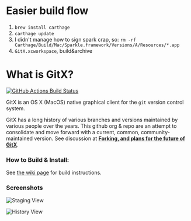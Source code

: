 # Easier build flow

1. `brew install carthage`
2. `carthage update`
3. I didn't manage how to sign spark crap, so: `rm -rf Carthage/Build/Mac/Sparkle.framework/Versions/A/Resources/*.app`
4. `GitX.xcworkspace`, build&archive


# What is GitX?

[![GitHub Actions Build Status](https://github.com/gitx/gitx/workflows/build-gitx/badge.svg)](https://github.com/gitx/gitx/actions?query=workflow%3Abuild-gitx)

GitX is an OS X (MacOS) native graphical client for the `git` version
control system.

GitX has a long history of various branches and versions maintained by
various people over the years. This github org & repo are an attempt to
consolidate and move forward with a current, common, community-maintained
version. See discussion at [**Forking, and plans for the future of
GitX**](https://github.com/gitx/gitx.github.io/issues/1).

### How to Build & Install:

See [the wiki page](https://github.com/gitx/gitx/wiki/Build-instructions)
for build instructions.

### Screenshots

![Staging View](screenshot-stage.png)

![History View](screenshot-history.png)
